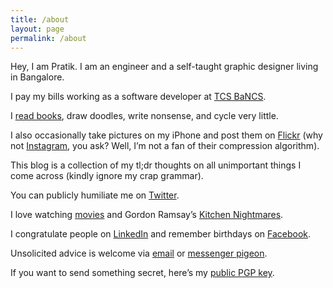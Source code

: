 ```yaml
---
title: /about
layout: page
permalink: /about
---
```


Hey, I am Pratik. I am an engineer and a self-taught graphic designer living in Bangalore.

I pay my bills working as a software developer at [TCS BaNCS](https://tcs.com/bancs).

I [read books](https://www.goodreads.com/review/list/120733875-pratik-nilange?shelf=read), draw doodles, write nonsense, and cycle very little.

I also occasionally take pictures on my iPhone and post them on [Flickr](https://www.flickr.com/photos/186635911@N03/) (why not [Instagram](https://instagram.com/pratiknilange), you ask? Well, I’m not a fan of their compression algorithm).

This blog is a collection of my tl;dr thoughts on all unimportant things I come across (kindly ignore my crap grammar).

You can publicly humiliate me on [Twitter](https://twitter.com/nilnge).

I love watching [movies](https://www.imdb.com/user/ur133285307/) and Gordon Ramsay’s [Kitchen Nightmares](https://www.youtube.com/c/kitchennightmares).

I congratulate people on [LinkedIn](https://linkedin.com/in/nilange) and remember birthdays on [Facebook](https://facebook.com/pratnil).

Unsolicited advice is welcome via [email](mailto:pratik@nilange.com) or [messenger pigeon](https://www.wikihow.com/Train-a-Homing-Pigeon).

If you want to send something secret, here’s my [public PGP key](https://keyserver.ubuntu.com/pks/lookup?op=get&search=0x1427739c6aeb0f9719bebecacfbeff48d4ea330b).